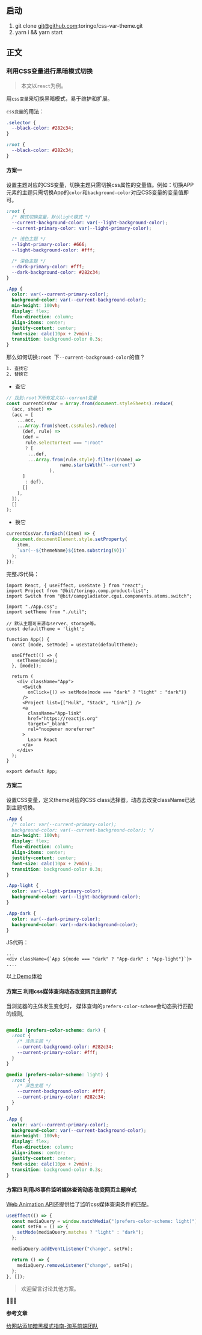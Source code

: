 ## 启动

1. git clone git@github.com:toringo/css-var-theme.git
2. yarn i && yarn start

## 正文
### 利用CSS变量进行黑暗模式切换

> 本文以`react`为例。



用`css变量`来切换黑暗模式，易于维护和扩展。

`css变量`的用法：

```css
.selector {
  --black-color: #282c34;
}

:root {
  --black-color: #282c34;
}
```

#### 方案一

设置主题对应的CSS变量，切换主题只需切换css属性的变量值。例如：切换APP元素的主题只需切换App的`color`和`background-color`对应CSS变量的变量值即可。

```css
:root {
  /* 模式切换变量，默认light模式 */
  --current-background-color: var(--light-background-color);
  --current-primary-color: var(--light-primary-color);

  /* 浅色主题 */
  --light-primary-color: #666;
  --light-background-color: #fff;

  /* 深色主题 */
  --dark-primary-color: #fff;
  --dark-background-color: #282c34;
}

.App {
  color: var(--current-primary-color);
  background-color: var(--current-background-color);
  min-height: 100vh;
  display: flex;
  flex-direction: column;
  align-items: center;
  justify-content: center;
  font-size: calc(10px + 2vmin);
  transition: background-color 0.3s;
}
```

那么如何切换`:root `下`--current-background-color`的值？

```reStructuredText
1. 查找它
2. 替换它
```

- 查它

```javascript
// 找到:root下所有定义以--current变量
const currentCssVar = Array.from(document.styleSheets).reduce(
  (acc, sheet) =>
  (acc = [
    ...acc,
    ...Array.from(sheet.cssRules).reduce(
      (def, rule) =>
      (def =
       rule.selectorText === ":root"
       ? [
        ...def,
        ...Array.from(rule.style).filter((name) =>
					name.startsWith("--current")
				),
      ]
       : def),
      []
    ),
  ]),
  []
);
```

- 换它

```javascript
currentCssVar.forEach((item) => {
  document.documentElement.style.setProperty(
    item,
    `var(--${themeName}${item.substring(9)})`
  );
});
```

完整JS代码：

```react
import React, { useEffect, useState } from "react";
import Project from "@bit/toringo.comp.product-list";
import Switch from "@bit/campgladiator.cgui.components.atoms.switch";

import "./App.css";
import setTheme from "./util";

// 默认主题可来源与server、storage等。
const defaultTheme = 'light';

function App() {
  const [mode, setMode] = useState(defaultTheme);

  useEffect(() => {
    setTheme(mode);
  }, [mode]);

  return (
    <div className="App">
      <Switch
        onClick={() => setMode(mode === "dark" ? "light" : "dark")}
      />
      <Project list={["Hulk", "Stack", "Link"]} />
      <a
        className="App-link"
        href="https://reactjs.org"
        target="_blank"
        rel="noopener noreferrer"
      >
        Learn React
      </a>
    </div>
  );
}

export default App;

```



#### 方案二

设置CSS变量，定义theme对应的CSS class选择器，动态去改变className已达到主题切换。

```css
.App {
  /* color: var(--current-primary-color);
  background-color: var(--current-background-color); */
  min-height: 100vh;
  display: flex;
  flex-direction: column;
  align-items: center;
  justify-content: center;
  font-size: calc(10px + 2vmin);
  transition: background-color 0.3s;
}

.App-light {
  color: var(--light-primary-color);
  background-color: var(--light-background-color);
}

.App-dark {
  color: var(--dark-primary-color);
  background-color: var(--dark-background-color);
}
```

JS代码：

```react
...
<div className={`App ${mode === "dark" ? "App-dark" : "App-light"}`}>
....  
```

以上[Demo体验](https://css-var-theme.lap.360.cn/)



#### 方案三 利用css媒体查询动态改变网页主题样式

当浏览器的主体发生变化时， 媒体查询的`prefers-color-scheme`会动态执行匹配的规则,

```css

@media (prefers-color-scheme: dark) {
  :root {
    /* 浅色主题 */
    --current-background-color: #282c34;
    --current-primary-color: #fff;
  }
}

@media (prefers-color-scheme: light) {
  :root {
    /* 深色主题 */
    --current-background-color: #fff;
    --current-primary-color: #282c34;
  }
}

.App {
  color: var(--current-primary-color);
  background-color: var(--current-background-color);
  min-height: 100vh;
  display: flex;
  flex-direction: column;
  align-items: center;
  justify-content: center;
  font-size: calc(10px + 2vmin);
  transition: background-color 0.3s;
}
```



#### 方案四 利用JS事件监听媒体查询动态 改变网页主题样式

[Web Animation API]([https://developer.mozilla.org/zh-CN/docs/Web/API/Web_Animations_API#%E6%B5%8F%E8%A7%88%E5%99%A8%E6%94%AF%E6%8C%81](https://developer.mozilla.org/zh-CN/docs/Web/API/Web_Animations_API#浏览器支持))还提供给了监听css媒体查询条件的匹配。

```javascript
useEffect(() => {
  const mediaQuery = window.matchMedia("(prefers-color-scheme: light)");
  const setFn = () => {
    setMode(mediaQuery.matches ? "light" : "dark");
  };

  mediaQuery.addEventListener("change", setFn);

  return () => {
    mediaQuery.removeListener("change", setFn);
  };
}, []);
```



> 欢迎留言讨论其他方案。

🍺🍺🍺



**参考文章**

[给网站添加暗黑模式指南-淘系前端团队](https://mp.weixin.qq.com/s/qfeCcJuJ7eHw-34yCqaSTg)


